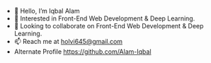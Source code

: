 - 👋 Hello, I’m Iqbal Alam
- 👀 Interested in Front-End Web Development & Deep Learning.
- 💞️ Looking to collaborate on Front-End Web Development & Deep Learning.
- 📫 Reach me at holvi645@gmail.com
- Alternate Profile https://github.com/Alam-Iqbal
<!---
IqbalAlamJmi/IqbalAlamJmi is a ✨ special ✨ repository because its `README.md` (this file) appears on your GitHub profile.
You can click the Preview link to take a look at your changes.
--->

